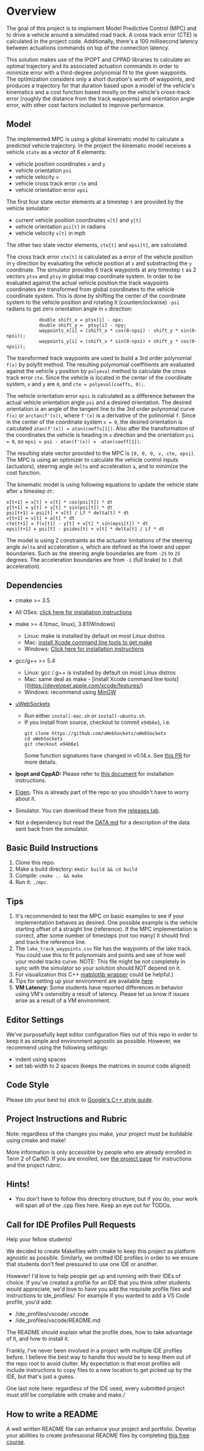 # Overview

The goal of this project is to implement Model Predictive Control (MPC) and to drive a vehicle around a simulated road track. A cross track error (CTE) is calculated in the project code. Additionally, there's a 100 millisecond latency between actuations commands on top of the connection latency.

This solution makes use of the IPOPT and CPPAD libraries to calculate an optimal trajectory and its associated actuation commands in order to minimize error with a third-degree polynomial fit to the given waypoints. The optimization considers only a short duration's worth of waypoints, and produces a trajectory for that duration based upon a model of the vehicle's kinematics and a cost function based mostly on the vehicle's cross-track error (roughly the distance from the track waypoints) and orientation angle error, with other cost factors included to improve performance.

## Model

The implemented MPC is using a global kinematic model to calculate a predicted vehicle trajectory. In the project the kinematic model receives a vehicle ```state``` as a vector of 6 elements:

* vehicle position coordinates ```x``` and ```y```
* vehicle orientation ```psi```
* vehicle velocity ```v```
* vehicle cross track error ```cte``` and
* vehicle orientation error ```epsi```

The first four state vector elements at a timestep ```t``` are provided by the vehicle simulator:

* current vehicle position coordinates ```x[t]``` and ```y[t]```
* vehicle orientation ```psi[t]``` in radians
* vehicle velocity ```v[t]``` in mph

The other two state vector elements, ```cte[t]``` and ```epsi[t]```, are calculated.

The cross track error ```cte[t]``` is calculated as a error of the vehicle position in ```y``` direction by evaluating the vehicle position at ```x``` and substracting the ```y``` coordinate. The simulator provides 6 track waypoints at any timestep ```t``` as 2 vectors ```ptsx``` and ```ptsy``` in global map coordinate system. In order to be evaluated against the actual vehicle position the track waypoints coordinates are transformed from global coordinates to the vehicle coordinate system. This is done by shifting the center of the coordinate system to the vehicle position and rotating it (counterclockwise) ```-psi``` radians to get zero orientation angle in ```x``` direction:

```
            double shift_x = ptsx[i] - npx;
            double shift_y =  ptsy[i] - npy;
            waypoints_x[i] = (shift_x * cos(0-npsi) - shift_y * sin(0-npsi));
            waypoints_y[i] = (shift_x * sin(0-npsi) + shift_y * cos(0-npsi));
```

The transformed track waypoints are used to build a 3rd order polynomial ```f(x)``` by polyfit method. The resulting polymomial coeffitients are evaluated against the vehicle ```y``` position by ```polyeval``` method to calculate the cross track error ```cte```. Since the vehicle is located in the center of the coordinate system, ```x``` and ```y``` are ```0```, and 
```cte = polyeval(coeffs, 0);```.

The vehicle orientation error ```epsi``` is calculated as a difference between the actual vehicle orientation angle ```psi``` and a desired orientation. The desired orientation is an angle of the tangent line to the 3rd order polynomial curve ```f(x)``` or ```arctan(f'(x))```, where ```f'(x)``` is a derivative of the polinomial ```f```. Since in the center of the coordinate system ```x = 0```, the desired orientation is calculated ```atan(f'(x)) = atan(coeffs[1])```. Also after the transformation of the coordinates the vehicle is heading in ```x``` direction and the orientation ```psi = 0```, so ```epsi = psi - atan(f'(x)) = -atan(coeff[1])```.

The resulting state vector provided to the MPC is ```[0, 0, 0, v, cte, epsi]```. The MPC is using an optimizer to calculate the vehicle control inputs (actuators), steering angle ```delta``` and acceleration ```a```, and to minimize the cost function.

The kinematic model is using following equations to update the vehicle state after ```a``` timestep ```dt```:

```
x[t+1] = x[t] + v[t] * cos(psi[t]) * dt
y[t+1] = y[t] + v[t] * sin(psi[t]) * dt
psi[t+1] = psi[t] + v[t] / Lf * delta[t] * dt
v[t+1] = v[t] + a[t] * dt
cte[t+1] = f(x[t]) - y[t] + v[t] * sin(epsi[t]) * dt
epsi[t+1] = psi[t] - psides[t] + v[t] * delta[t] / Lf * dt
```
The model is using 2 constraints as the actuator limitations of the steering angle ```delta``` and acceleration ```a```, which are defined as the lower and upper boundaries. Such as the steering angle boundaries are from ```-25``` to ```25``` degrees. The acceleration boundaries are from ```-1``` (full brake) to ```1``` (full acceleration).

## Dependencies

* cmake >= 3.5
 * All OSes: [click here for installation instructions](https://cmake.org/install/)
* make >= 4.1(mac, linux), 3.81(Windows)
  * Linux: make is installed by default on most Linux distros
  * Mac: [install Xcode command line tools to get make](https://developer.apple.com/xcode/features/)
  * Windows: [Click here for installation instructions](http://gnuwin32.sourceforge.net/packages/make.htm)
* gcc/g++ >= 5.4
  * Linux: gcc / g++ is installed by default on most Linux distros
  * Mac: same deal as make - [install Xcode command line tools]((https://developer.apple.com/xcode/features/)
  * Windows: recommend using [MinGW](http://www.mingw.org/)
* [uWebSockets](https://github.com/uWebSockets/uWebSockets)
  * Run either `install-mac.sh` or `install-ubuntu.sh`.
  * If you install from source, checkout to commit `e94b6e1`, i.e.
    ```
    git clone https://github.com/uWebSockets/uWebSockets
    cd uWebSockets
    git checkout e94b6e1
    ```
    Some function signatures have changed in v0.14.x. See [this PR](https://github.com/udacity/CarND-MPC-Project/pull/3) for more details.

* **Ipopt and CppAD:** Please refer to [this document](https://github.com/udacity/CarND-MPC-Project/blob/master/install_Ipopt_CppAD.md) for installation instructions.
* [Eigen](http://eigen.tuxfamily.org/index.php?title=Main_Page). This is already part of the repo so you shouldn't have to worry about it.
* Simulator. You can download these from the [releases tab](https://github.com/udacity/self-driving-car-sim/releases).
* Not a dependency but read the [DATA.md](./DATA.md) for a description of the data sent back from the simulator.


## Basic Build Instructions

1. Clone this repo.
2. Make a build directory: `mkdir build && cd build`
3. Compile: `cmake .. && make`
4. Run it: `./mpc`.

## Tips

1. It's recommended to test the MPC on basic examples to see if your implementation behaves as desired. One possible example
is the vehicle starting offset of a straight line (reference). If the MPC implementation is correct, after some number of timesteps
(not too many) it should find and track the reference line.
2. The `lake_track_waypoints.csv` file has the waypoints of the lake track. You could use this to fit polynomials and points and see of how well your model tracks curve. NOTE: This file might be not completely in sync with the simulator so your solution should NOT depend on it.
3. For visualization this C++ [matplotlib wrapper](https://github.com/lava/matplotlib-cpp) could be helpful.)
4.  Tips for setting up your environment are available [here](https://classroom.udacity.com/nanodegrees/nd013/parts/40f38239-66b6-46ec-ae68-03afd8a601c8/modules/0949fca6-b379-42af-a919-ee50aa304e6a/lessons/f758c44c-5e40-4e01-93b5-1a82aa4e044f/concepts/23d376c7-0195-4276-bdf0-e02f1f3c665d)
5. **VM Latency:** Some students have reported differences in behavior using VM's ostensibly a result of latency.  Please let us know if issues arise as a result of a VM environment.

## Editor Settings

We've purposefully kept editor configuration files out of this repo in order to
keep it as simple and environment agnostic as possible. However, we recommend
using the following settings:

* indent using spaces
* set tab width to 2 spaces (keeps the matrices in source code aligned)

## Code Style

Please (do your best to) stick to [Google's C++ style guide](https://google.github.io/styleguide/cppguide.html).

## Project Instructions and Rubric

Note: regardless of the changes you make, your project must be buildable using
cmake and make!

More information is only accessible by people who are already enrolled in Term 2
of CarND. If you are enrolled, see [the project page](https://classroom.udacity.com/nanodegrees/nd013/parts/40f38239-66b6-46ec-ae68-03afd8a601c8/modules/f1820894-8322-4bb3-81aa-b26b3c6dcbaf/lessons/b1ff3be0-c904-438e-aad3-2b5379f0e0c3/concepts/1a2255a0-e23c-44cf-8d41-39b8a3c8264a)
for instructions and the project rubric.

## Hints!

* You don't have to follow this directory structure, but if you do, your work
  will span all of the .cpp files here. Keep an eye out for TODOs.

## Call for IDE Profiles Pull Requests

Help your fellow students!

We decided to create Makefiles with cmake to keep this project as platform
agnostic as possible. Similarly, we omitted IDE profiles in order to we ensure
that students don't feel pressured to use one IDE or another.

However! I'd love to help people get up and running with their IDEs of choice.
If you've created a profile for an IDE that you think other students would
appreciate, we'd love to have you add the requisite profile files and
instructions to ide_profiles/. For example if you wanted to add a VS Code
profile, you'd add:

* /ide_profiles/vscode/.vscode
* /ide_profiles/vscode/README.md

The README should explain what the profile does, how to take advantage of it,
and how to install it.

Frankly, I've never been involved in a project with multiple IDE profiles
before. I believe the best way to handle this would be to keep them out of the
repo root to avoid clutter. My expectation is that most profiles will include
instructions to copy files to a new location to get picked up by the IDE, but
that's just a guess.

One last note here: regardless of the IDE used, every submitted project must
still be compilable with cmake and make./

## How to write a README
A well written README file can enhance your project and portfolio.  Develop your abilities to create professional README files by completing [this free course](https://www.udacity.com/course/writing-readmes--ud777).
